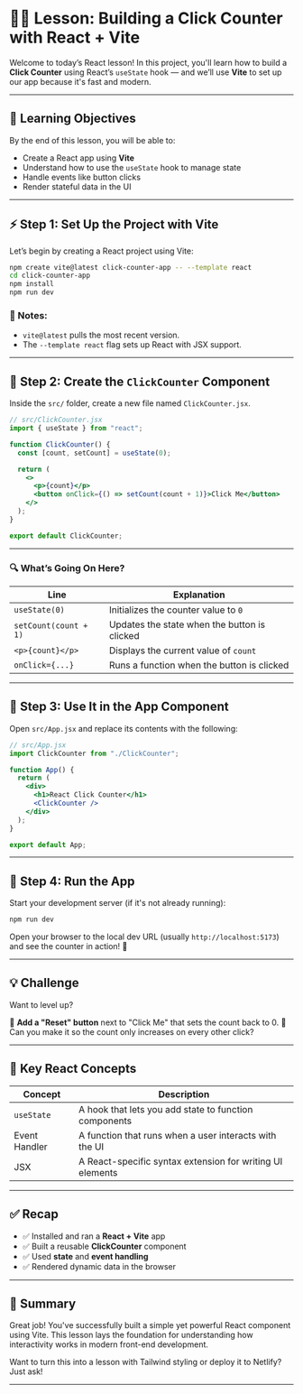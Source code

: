 # 🧑‍🏫 Lesson: Building a Click Counter with React + Vite

Welcome to today’s React lesson! In this project, you'll learn how to build a **Click Counter** using React’s `useState` hook — and we’ll use **Vite** to set up our app because it's fast and modern.

---

## 🎯 Learning Objectives

By the end of this lesson, you will be able to:

- Create a React app using **Vite**
- Understand how to use the `useState` hook to manage state
- Handle events like button clicks
- Render stateful data in the UI

---

## ⚡ Step 1: Set Up the Project with Vite

Let’s begin by creating a React project using Vite:

```bash
npm create vite@latest click-counter-app -- --template react
cd click-counter-app
npm install
npm run dev
```

### 📝 Notes:

- `vite@latest` pulls the most recent version.
- The `--template react` flag sets up React with JSX support.

---

## 🧱 Step 2: Create the `ClickCounter` Component

Inside the `src/` folder, create a new file named `ClickCounter.jsx`.

```jsx
// src/ClickCounter.jsx
import { useState } from "react";

function ClickCounter() {
  const [count, setCount] = useState(0);

  return (
    <>
      <p>{count}</p>
      <button onClick={() => setCount(count + 1)}>Click Me</button>
    </>
  );
}

export default ClickCounter;
```

---

### 🔍 What’s Going On Here?

| Line                  | Explanation                                  |
| --------------------- | -------------------------------------------- |
| `useState(0)`         | Initializes the counter value to `0`         |
| `setCount(count + 1)` | Updates the state when the button is clicked |
| `<p>{count}</p>`      | Displays the current value of `count`        |
| `onClick={...}`       | Runs a function when the button is clicked   |

---

## 🧪 Step 3: Use It in the App Component

Open `src/App.jsx` and replace its contents with the following:

```jsx
// src/App.jsx
import ClickCounter from "./ClickCounter";

function App() {
  return (
    <div>
      <h1>React Click Counter</h1>
      <ClickCounter />
    </div>
  );
}

export default App;
```

---

## 🚀 Step 4: Run the App

Start your development server (if it's not already running):

```bash
npm run dev
```

Open your browser to the local dev URL (usually `http://localhost:5173`) and see the counter in action! 🎉

---

## 💡 Challenge

Want to level up?

🔁 **Add a "Reset" button** next to "Click Me" that sets the count back to 0.
🤔 Can you make it so the count only increases on every other click?

---

## 📘 Key React Concepts

| Concept       | Description                                               |
| ------------- | --------------------------------------------------------- |
| `useState`    | A hook that lets you add state to function components     |
| Event Handler | A function that runs when a user interacts with the UI    |
| JSX           | A React-specific syntax extension for writing UI elements |

---

## ✅ Recap

- ✅ Installed and ran a **React + Vite** app
- ✅ Built a reusable **ClickCounter** component
- ✅ Used **state** and **event handling**
- ✅ Rendered dynamic data in the browser

---

## 📝 Summary

Great job! You've successfully built a simple yet powerful React component using Vite. This lesson lays the foundation for understanding how interactivity works in modern front-end development.

Want to turn this into a lesson with Tailwind styling or deploy it to Netlify? Just ask!

---
